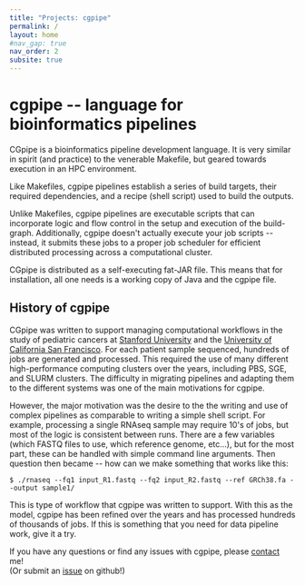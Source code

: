 ```yaml
---
title: "Projects: cgpipe"
permalink: /
layout: home
#nav_gap: true
nav_order: 2
subsite: true
---
```


# cgpipe -- language for bioinformatics pipelines

CGpipe is a bioinformatics pipeline development language. It is very similar in spirit (and practice) to the venerable Makefile, but geared towards execution in an HPC environment. 

Like Makefiles, cgpipe pipelines establish a series of build targets, their required dependencies, and a recipe (shell script) used to build the outputs. 

Unlike Makefiles, cgpipe pipelines are executable scripts that can incorporate logic and flow control in the setup and execution of the build-graph. Additionally, cgpipe doesn't actually execute your job scripts -- instead, it submits these jobs to a proper job scheduler for efficient distributed processing across a computational cluster.

CGpipe is distributed as a self-executing fat-JAR file. This means that for installation, all one needs is a working copy of Java and the cgpipe file.

## History of cgpipe

CGpipe was written to support managing computational workflows in the study of pediatric cancers at [Stanford University](https://stanford.edu) and the [University of California San Francisco](https://ucsf.edu). For each patient sample sequenced, hundreds of jobs are generated and processed. This required the use of many different high-performance computing clusters over the years, including PBS, SGE, and SLURM clusters. The difficulty in migrating pipelines and adapting them to the different systems was one of the main motivations for cgpipe.

However, the major motivation was the desire to the the writing and use of complex pipelines as comparable to writing a simple shell script. For example, processing a single RNAseq sample may require 10's of jobs, but most of the logic is consistent between runs. There are a few variables (which FASTQ files to use, which reference genome, etc...), but for the most part, these can be handled with simple command line arguments. Then question then became -- how can we make something that works like this:

    $ ./rnaseq --fq1 input_R1.fastq --fq2 input_R2.fastq --ref GRCh38.fa --output sample1/

This is type of workflow that cgpipe was written to support. With this as the model, cgpipe has been refined over the years and has processed hundreds of thousands of jobs. If this is something that you need for data pipeline work, give it a try.

If you have any questions or find any issues with cgpipe, please [contact](https://compgen.io/contact) me!  
(Or submit an [issue](https://github.com/compgen-io/cgpipe/issues) on github!)

